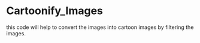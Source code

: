 # Cartoonify_Images
this code will help to convert the images into cartoon images by filtering the images. 
